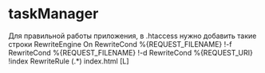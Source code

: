 taskManager
===========
Для правильной работы приложения, в .htaccess нужно добавить такие строки 
<ifModule mod_rewrite.c>
    RewriteEngine On
    RewriteCond %{REQUEST_FILENAME} !-f
    RewriteCond %{REQUEST_FILENAME} !-d
    RewriteCond %{REQUEST_URI} !index
    RewriteRule (.*) index.html [L]
</ifModule>
